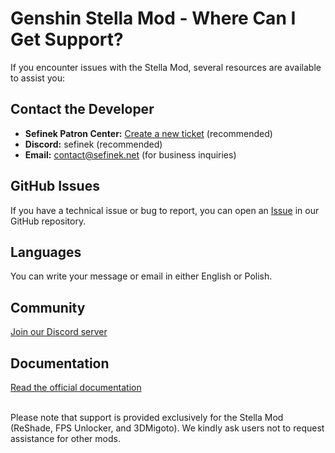 [//]: # (Title: Genshin Stella Mod Support - How to Get Help)
[//]: # (Description: Find reliable support for Genshin Stella Mod, including help with ReShade, FPS Unlocker, and 3DMigoto. Contact the developer, report issues on GitHub, or join the community on Discord for assistance.)
[//]: # (Tags: Genshin Stella Mod support, Stella Mod help resources, ReShade troubleshooting, FPS Unlocker support, 3DMigoto help, contact Stella Mod developer, Sefinek support, GitHub Stella Mod issues, Discord Genshin Stella Mod, Stella Mod documentation)
[//]: # (Canonical: /genshin-stella-mod/docs?page=support)
[//]: # (Contributors: Sefinek)

# Genshin Stella Mod - Where Can I Get Support? <!-- {#support-overview} -->
If you encounter issues with the Stella Mod, several resources are available to assist you:

## Contact the Developer <!-- {#contact-developer} -->
- **Sefinek Patron Center:** [Create a new ticket](https://patrons.sefinek.net/tickets) (recommended)
- **Discord:** sefinek (recommended)
- **Email:** [contact@sefinek.net](mailto:contact@sefinek.net) (for business inquiries)

## GitHub Issues <!-- {#report-issues} -->
If you have a technical issue or bug to report, you can open an [Issue](https://github.com/sefinek/Genshin-Impact-ReShade/issues/new) in our GitHub repository.

## Languages <!-- {#supported-languages} -->
You can write your message or email in either English or Polish.

## Community <!-- {#community-support} -->
[Join our Discord server](https://discord.gg/Yj7fnafTXf)

## Documentation <!-- {#official-documentation} -->
[Read the official documentation](https://sefinek.net/genshin-stella-mod/docs)

<br>
Please note that support is provided exclusively for the Stella Mod (ReShade, FPS Unlocker, and 3DMigoto). We kindly ask users not to request assistance for other mods.